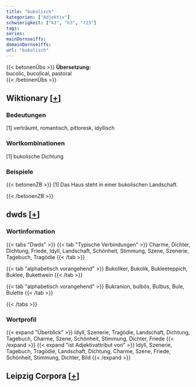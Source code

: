 ```yaml
---
title: "bukolisch"
kategorien: ["Adjektiv"]
schwierigkeit: ["k1", "h3", "r23"]
tags:
series:
mainDornseiffs:
domainDornseiffs:
url: "bukolisch"
---
```


{{< betonenÜbs >}}
**Übersetzung:**  
bucolic, bucolical, pastoral  
{{< /betonenÜbs >}}

## Wiktionary [[+](https://de.wiktionary.org/wiki/bukolisch)]

### Bedeutungen
[1] verträumt, romantisch, pittoresk, idyllisch  

### Wortkombinationen
[1] bukolische Dichtung  

### Beispiele
{{< betonenZB >}}
[1] Das Haus steht in einer bukolischen Landschaft.  

{{< /betonenZB >}}


## dwds [[+](https://www.dwds.de/wb/bukolisch)]

### Wortinformation
{{< tabs "Dwds" >}}
{{< tab "Typische Verbindungen" >}}
Charme, Dichter, Dichtung, Friede, Idyll, Landschaft, Schönheit, Stimmung, Szene, Szenerie, Tagebuch, Tragödie
{{< /tab >}}

{{< tab "alphabetisch vorangehend" >}}
Bukoliker, Bukolik, Bukleeteppich, Buklee, Bukettwein
{{< /tab >}}

{{< tab "alphabetisch vorangehend" >}}
Bukranion, bulbös, Bulbus, Bule, Bulette
{{< /tab >}}

{{< /tabs >}}

### Wortprofil
{{< expand "Überblick" >}} Idyll, Szenerie, Tragödie, Landschaft, Dichtung, Tagebuch, Charme, Szene, Schönheit, Stimmung, Dichter, Friede {{< /expand >}}
{{< expand "ist Adjektivattribut von" >}} Idyll, Szenerie, Tagebuch, Tragödie, Landschaft, Dichtung, Charme, Szene, Friede, Schönheit, Stimmung, Dichter, Bild {{< /expand >}}

## Leipzig Corpora [[+](https://corpora.uni-leipzig.de/en/res?word=bukolisch&corpusId=deu_newscrawl-public_2018)]

